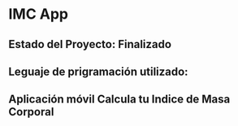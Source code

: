 <h1>IMC App</h1>
<h2>Estado del Proyecto: Finalizado</h2>
<h2>Leguaje de prigramación utilizado:
  <h3- Kotlin</h3>
</h2>
<h2>
  Aplicación móvil Calcula tu Indice de Masa Corporal
</h2>
